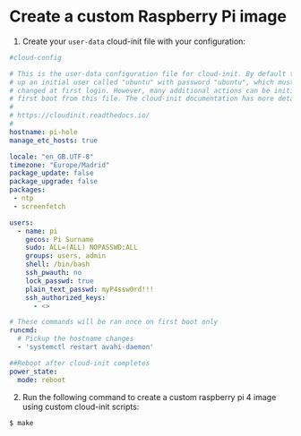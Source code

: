 # Create a custom Raspberry Pi image

1. Create your `user-data` cloud-init file with your configuration:

```yml
#cloud-config

# This is the user-data configuration file for cloud-init. By default this sets
# up an initial user called "ubuntu" with password "ubuntu", which must be
# changed at first login. However, many additional actions can be initiated on
# first boot from this file. The cloud-init documentation has more details:
#
# https://cloudinit.readthedocs.io/
#
hostname: pi-hole
manage_etc_hosts: true

locale: "en_GB.UTF-8"
timezone: "Europe/Madrid"
package_update: false
package_upgrade: false
packages:
 - ntp
 - screenfetch

users:
  - name: pi
    gecos: Pi Surname
    sudo: ALL=(ALL) NOPASSWD:ALL
    groups: users, admin
    shell: /bin/bash
    ssh_pwauth: no
    lock_passwd: true
    plain_text_passwd: myP4ssw0rd!!!
    ssh_authorized_keys:
      - <>

# These commands will be ran once on first boot only
runcmd:
  # Pickup the hostname changes
  - 'systemctl restart avahi-daemon'

##Reboot after cloud-init completes
power_state:
  mode: reboot      
```

2. Run the following command to create a custom raspberry pi 4 image using custom cloud-init scripts:

  `$ make`

